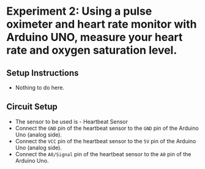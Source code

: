 # Experiment 2: Using a pulse oximeter and heart rate monitor with Arduino UNO, measure your heart rate and oxygen saturation level.

## Setup Instructions
- Nothing to do here.


## Circuit Setup
- The sensor to be used is - Heartbeat Sensor
- Connect the `GND` pin of the heartbeat sensor to the `GND` pin of the Arduino Uno (analog side).
- Connect the `VCC` pin of the heartbeat sensor to the `5V` pin of the Arduino Uno (analog side).
- Connect the `A0/Signal` pin of the heartbeat sensor to the `A0` pin of the Arduino Uno.
